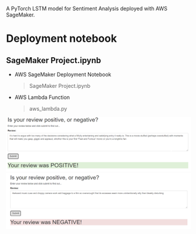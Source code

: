 A PyTorch LSTM model for Sentiment Analysis deployed with AWS SageMaker.

# Deployment notebook
## SageMaker Project.ipynb

* AWS SageMaker Deployment Notebook
    > SageMaker Project.ipynb
* AWS Lambda Function
    > aws_lambda.py   

![Positive Review](/pos_review.png)   
![Negative Review](/neg_review.png)